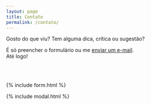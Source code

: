 ```yaml
---
layout: page
title: Contato
permalink: /contato/
---
```


Gosto do que viu? Tem alguma dica, crítica ou sugestão? 

É só preencher o formulário ou me [enviar um e-mail](mailto:{{site.email}}).
<br>
Até logo!

<br><br>

{% include form.html %}

{% include modal.html %}
